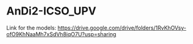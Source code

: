 # AnDi2-ICSO_UPV

Link for the models: https://drive.google.com/drive/folders/1RvKhOVsy-ofO9KhNaaMh7xSdVh8iqO7U?usp=sharing
